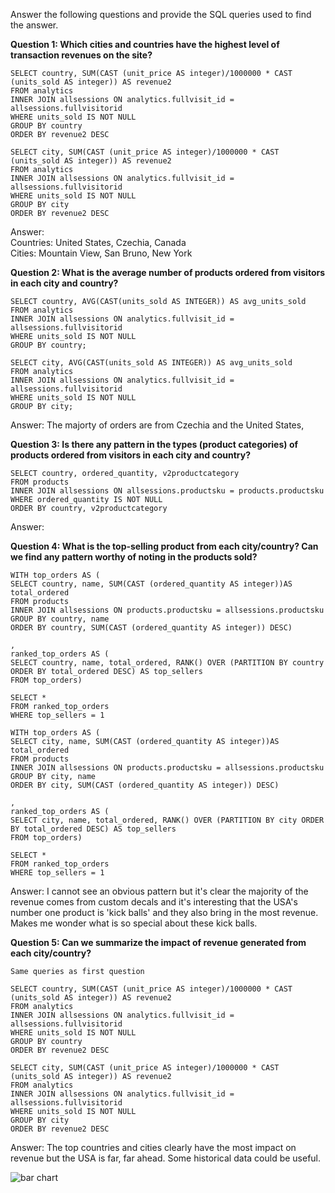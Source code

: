 Answer the following questions and provide the SQL queries used to find the answer.

    
**Question 1: Which cities and countries have the highest level of transaction revenues on the site?**

``` 
SELECT country, SUM(CAST (unit_price AS integer)/1000000 * CAST (units_sold AS integer)) AS revenue2  
FROM analytics  
INNER JOIN allsessions ON analytics.fullvisit_id = allsessions.fullvisitorid   
WHERE units_sold IS NOT NULL   
GROUP BY country   
ORDER BY revenue2 DESC
```
```
SELECT city, SUM(CAST (unit_price AS integer)/1000000 * CAST (units_sold AS integer)) AS revenue2  
FROM analytics  
INNER JOIN allsessions ON analytics.fullvisit_id = allsessions.fullvisitorid   
WHERE units_sold IS NOT NULL   
GROUP BY city   
ORDER BY revenue2 DESC
```

Answer:   
Countries: United States, Czechia, Canada   
Cities: Mountain View, San Bruno, New York  



**Question 2: What is the average number of products ordered from visitors in each city and country?**

``` 
SELECT country, AVG(CAST(units_sold AS INTEGER)) AS avg_units_sold  
FROM analytics  
INNER JOIN allsessions ON analytics.fullvisit_id = allsessions.fullvisitorid  
WHERE units_sold IS NOT NULL  
GROUP BY country;
```
```
SELECT city, AVG(CAST(units_sold AS INTEGER)) AS avg_units_sold  
FROM analytics  
INNER JOIN allsessions ON analytics.fullvisit_id = allsessions.fullvisitorid  
WHERE units_sold IS NOT NULL  
GROUP BY city;
``` 

Answer: The majorty of orders are from Czechia and the United States,   



**Question 3: Is there any pattern in the types (product categories) of products ordered from visitors in each city and country?**


```
SELECT country, ordered_quantity, v2productcategory  
FROM products   
INNER JOIN allsessions ON allsessions.productsku = products.productsku   
WHERE ordered_quantity IS NOT NULL   
ORDER BY country, v2productcategory  
```

Answer:





**Question 4: What is the top-selling product from each city/country? Can we find any pattern worthy of noting in the products sold?**


``` 
WITH top_orders AS (  
SELECT country, name, SUM(CAST (ordered_quantity AS integer))AS total_ordered  
FROM products  
INNER JOIN allsessions ON products.productsku = allsessions.productsku  
GROUP BY country, name  
ORDER BY country, SUM(CAST (ordered_quantity AS integer)) DESC)  
  
, 
ranked_top_orders AS (  
SELECT country, name, total_ordered, RANK() OVER (PARTITION BY country ORDER BY total_ordered DESC) AS top_sellers  
FROM top_orders)   

SELECT *   
FROM ranked_top_orders   
WHERE top_sellers = 1
```

```
WITH top_orders AS (  
SELECT city, name, SUM(CAST (ordered_quantity AS integer))AS total_ordered  
FROM products  
INNER JOIN allsessions ON products.productsku = allsessions.productsku  
GROUP BY city, name  
ORDER BY city, SUM(CAST (ordered_quantity AS integer)) DESC)  
  
,  
ranked_top_orders AS (  
SELECT city, name, total_ordered, RANK() OVER (PARTITION BY city ORDER BY total_ordered DESC) AS top_sellers  
FROM top_orders)   

SELECT *   
FROM ranked_top_orders   
WHERE top_sellers = 1
```


Answer: I cannot see an obvious pattern but it's clear the majority of the revenue comes from custom decals and it's interesting that the USA's number one product is 'kick balls' and they also bring in the most revenue. Makes me wonder what is so special about these kick balls.  





**Question 5: Can we summarize the impact of revenue generated from each city/country?**

```
Same queries as first question   

SELECT country, SUM(CAST (unit_price AS integer)/1000000 * CAST (units_sold AS integer)) AS revenue2  
FROM analytics  
INNER JOIN allsessions ON analytics.fullvisit_id = allsessions.fullvisitorid   
WHERE units_sold IS NOT NULL   
GROUP BY country   
ORDER BY revenue2 DESC  

SELECT city, SUM(CAST (unit_price AS integer)/1000000 * CAST (units_sold AS integer)) AS revenue2  
FROM analytics  
INNER JOIN allsessions ON analytics.fullvisit_id = allsessions.fullvisitorid   
WHERE units_sold IS NOT NULL   
GROUP BY city   
ORDER BY revenue2 DESC
```

Answer: The top countries and cities clearly have the most impact on revenue but the USA is far, far ahead. Some historical data could be useful. 

![bar chart](https://github.com/user-attachments/assets/6180ca57-607f-45a9-9387-c01a300bcb2c)





